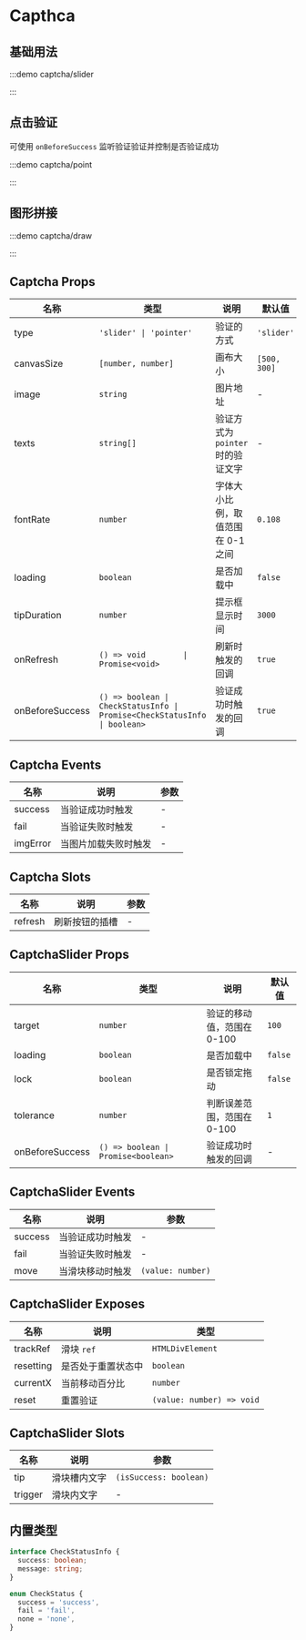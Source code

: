 # Capthca

## 基础用法

:::demo captcha/slider

:::

## 点击验证

可使用 `onBeforeSuccess` 监听验证验证并控制是否验证成功

:::demo captcha/point

:::

## 图形拼接

:::demo captcha/draw

:::

## Captcha Props

| 名称            | 类型                                                                      | 说明                              | 默认值       |
| --------------- | ------------------------------------------------------------------------- | --------------------------------- | ------------ |
| type            | `'slider' \| 'pointer'`                                                   | 验证的方式                        | `'slider'`   |
| canvasSize      | `[number, number]`                                                        | 画布大小                          | `[500, 300]` |
| image           | `string`                                                                  | 图片地址                          | -            |
| texts           | `string[]`                                                                | 验证方式为 `pointer` 时的验证文字 | -            |
| fontRate        | `number`                                                                  | 字体大小比例，取值范围在 0-1 之间 | `0.108`      |
| loading         | `boolean`                                                                 | 是否加载中                        | `false`      |
| tipDuration     | `number`                                                                  | 提示框显示时间                    | `3000`       |
| onRefresh       | `() => void        \| Promise<void>`                                      | 刷新时触发的回调                  | `true`       |
| onBeforeSuccess | `() => boolean \| CheckStatusInfo \| Promise<CheckStatusInfo \| boolean>` | 验证成功时触发的回调              | `true`       |

## Captcha Events

| 名称     | 说明                 | 参数 |
| -------- | -------------------- | ---- |
| success  | 当验证成功时触发     | -    |
| fail     | 当验证失败时触发     | -    |
| imgError | 当图片加载失败时触发 | -    |

## Captcha Slots

| 名称    | 说明           | 参数 |
| ------- | -------------- | ---- |
| refresh | 刷新按钮的插槽 | -    |

## CaptchaSlider Props

| 名称            | 类型                                | 说明                       | 默认值  |
| --------------- | ----------------------------------- | -------------------------- | ------- |
| target          | `number`                            | 验证的移动值，范围在 0-100 | `100`   |
| loading         | `boolean`                           | 是否加载中                 | `false` |
| lock            | `boolean`                           | 是否锁定拖动               | `false` |
| tolerance       | `number`                            | 判断误差范围，范围在 0-100 | `1`     |
| onBeforeSuccess | `() => boolean \| Promise<boolean>` | 验证成功时触发的回调       | -       |

## CaptchaSlider Events

| 名称    | 说明             | 参数              |
| ------- | ---------------- | ----------------- |
| success | 当验证成功时触发 | -                 |
| fail    | 当验证失败时触发 | -                 |
| move    | 当滑块移动时触发 | `(value: number)` |

## CaptchaSlider Exposes

| 名称      | 说明               | 类型                      |
| --------- | ------------------ | ------------------------- |
| trackRef  | 滑块 `ref`         | `HTMLDivElement`          |
| resetting | 是否处于重置状态中 | `boolean`                 |
| currentX  | 当前移动百分比     | `number`                  |
| reset     | 重置验证           | `(value: number) => void` |

## CaptchaSlider Slots

| 名称    | 说明         | 参数                   |
| ------- | ------------ | ---------------------- |
| tip     | 滑块槽内文字 | `(isSuccess: boolean)` |
| trigger | 滑块内文字   | -                      |

## 内置类型

```ts
interface CheckStatusInfo {
  success: boolean;
  message: string;
}

enum CheckStatus {
  success = 'success',
  fail = 'fail',
  none = 'none',
}
```
